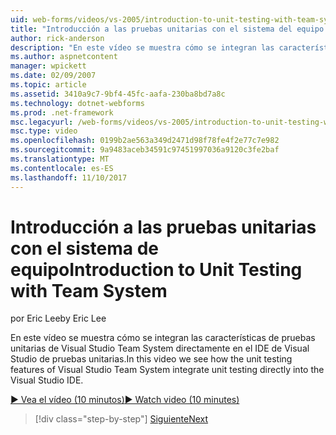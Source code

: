```yaml
---
uid: web-forms/videos/vs-2005/introduction-to-unit-testing-with-team-system
title: "Introducción a las pruebas unitarias con el sistema del equipo | Documentos de Microsoft"
author: rick-anderson
description: "En este vídeo se muestra cómo se integran las características de pruebas unitarias de Visual Studio Team System directamente en el IDE de Visual Studio de pruebas unitarias."
ms.author: aspnetcontent
manager: wpickett
ms.date: 02/09/2007
ms.topic: article
ms.assetid: 3410a9c7-9bf4-45fc-aafa-230ba8bd7a8c
ms.technology: dotnet-webforms
ms.prod: .net-framework
msc.legacyurl: /web-forms/videos/vs-2005/introduction-to-unit-testing-with-team-system
msc.type: video
ms.openlocfilehash: 0199b2ae563a349d2471d98f78fe4f2e77c7e982
ms.sourcegitcommit: 9a9483aceb34591c97451997036a9120c3fe2baf
ms.translationtype: MT
ms.contentlocale: es-ES
ms.lasthandoff: 11/10/2017
---
```

<a name="introduction-to-unit-testing-with-team-system"></a><span data-ttu-id="4835f-103">Introducción a las pruebas unitarias con el sistema de equipo</span><span class="sxs-lookup"><span data-stu-id="4835f-103">Introduction to Unit Testing with Team System</span></span>
====================
<span data-ttu-id="4835f-104">por Eric Lee</span><span class="sxs-lookup"><span data-stu-id="4835f-104">by Eric Lee</span></span>

<span data-ttu-id="4835f-105">En este vídeo se muestra cómo se integran las características de pruebas unitarias de Visual Studio Team System directamente en el IDE de Visual Studio de pruebas unitarias.</span><span class="sxs-lookup"><span data-stu-id="4835f-105">In this video we see how the unit testing features of Visual Studio Team System integrate unit testing directly into the Visual Studio IDE.</span></span>

[<span data-ttu-id="4835f-106">&#9654; Vea el vídeo (10 minutos)</span><span class="sxs-lookup"><span data-stu-id="4835f-106">&#9654; Watch video (10 minutes)</span></span>](https://channel9.msdn.com/Blogs/ASP-NET-Site-Videos/introduction-to-unit-testing-with-team-system)

>[!div class="step-by-step"]
[<span data-ttu-id="4835f-107">Siguiente</span><span class="sxs-lookup"><span data-stu-id="4835f-107">Next</span></span>](introduction-to-testing-web-applications-with-team-system.md)
